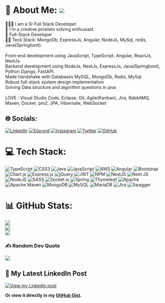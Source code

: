 # 💫 About Me:  [![](https://visitcount.itsvg.in/api?id=santoshgopal&label=Profile%20Views&color=9&icon=1&pretty=false)](https://visitcount.itsvg.in)
👨🏻‍💻 I am a Sr Full Stack Developer. <br>🤔 I'm a creative problem solving enthusiast. <br>🤠 Full-Stack Developer <br>🧑‍💻 Teck Stack: MongoDb, ExpressJs, Angular, NodeJs, MySql, redis, Java(Springboot).<br><br>Front-end development using JavaScript, TypeScript, Angular, ReactJs, NextJs. <br>Backend development using NodeJs, NestJs, ExpressJs, Java(Springboot), Python Django, FastAPI. <br>Made handshake with Databases MySQL, MongoDb, Redis, MySql. <br>Robust full-stack system design implementation<br>Solving Data structure and algorithm questions in java<br><br>LOVE : Visual Studio Code, Eclipse, Git, Agile(Kanban), Jira, RabbitMQ, Maven, Docker, pm2, JPA, Hibernate, WebSocket


## 🌐 Socials:
[![LinkedIn](https://img.shields.io/badge/LinkedIn-%230077B5.svg?logo=linkedin&logoColor=white)](https://linkedin.com/in/santoshgopal) [![Discord](https://img.shields.io/badge/Discord-%237289DA.svg?logo=discord&logoColor=white)](htttps://discord.gg/santoshgopal#5596) [![Instagram](https://img.shields.io/badge/Instagram-%23E4405F.svg?logo=Instagram&logoColor=white)](https://instagram.com/gabbar.sg) 
[![Twitter](https://img.shields.io/badge/Twitter-%231DA1F2.svg?logo=Twitter&logoColor=white)](https://twitter.com/santoshgopal_) 
[![GitHub](https://img.shields.io/badge/Github-%231DA1F2.svg?logo=Github&logoColor=black)](https://github.com/santoshgopal) 

# 💻 Tech Stack:
![TypeScript](https://img.shields.io/badge/typescript-%23007ACC.svg?style=for-the-badge&logo=typescript&logoColor=white) ![CSS3](https://img.shields.io/badge/css3-%231572B6.svg?style=for-the-badge&logo=css3&logoColor=white) ![Java](https://img.shields.io/badge/java-%23ED8B00.svg?style=for-the-badge&logo=java&logoColor=white) ![JavaScript](https://img.shields.io/badge/javascript-%23323330.svg?style=for-the-badge&logo=javascript&logoColor=%23F7DF1E) ![AWS](https://img.shields.io/badge/AWS-%23FF9900.svg?style=for-the-badge&logo=amazon-aws&logoColor=white) ![Angular](https://img.shields.io/badge/angular-%23DD0031.svg?style=for-the-badge&logo=angular&logoColor=white) ![Bootstrap](https://img.shields.io/badge/bootstrap-%23563D7C.svg?style=for-the-badge&logo=bootstrap&logoColor=white) ![Chart.js](https://img.shields.io/badge/chart.js-F5788D.svg?style=for-the-badge&logo=chart.js&logoColor=white) ![Express.js](https://img.shields.io/badge/express.js-%23404d59.svg?style=for-the-badge&logo=express&logoColor=%2361DAFB) ![jQuery](https://img.shields.io/badge/jquery-%230769AD.svg?style=for-the-badge&logo=jquery&logoColor=white) ![JWT](https://img.shields.io/badge/JWT-black?style=for-the-badge&logo=JSON%20web%20tokens) ![NPM](https://img.shields.io/badge/NPM-%23000000.svg?style=for-the-badge&logo=npm&logoColor=white) ![NestJS](https://img.shields.io/badge/nestjs-%23E0234E.svg?style=for-the-badge&logo=nestjs&logoColor=white) ![Next JS](https://img.shields.io/badge/Next-black?style=for-the-badge&logo=next.js&logoColor=white) ![NodeJS](https://img.shields.io/badge/node.js-6DA55F?style=for-the-badge&logo=node.js&logoColor=white) ![SASS](https://img.shields.io/badge/SASS-hotpink.svg?style=for-the-badge&logo=SASS&logoColor=white) ![Socket.io](https://img.shields.io/badge/Socket.io-black?style=for-the-badge&logo=socket.io&badgeColor=010101) ![Spring](https://img.shields.io/badge/spring-%236DB33F.svg?style=for-the-badge&logo=spring&logoColor=white) ![Thymeleaf](https://img.shields.io/badge/Thymeleaf-%23005C0F.svg?style=for-the-badge&logo=Thymeleaf&logoColor=white) ![Apache](https://img.shields.io/badge/apache-%23D42029.svg?style=for-the-badge&logo=apache&logoColor=white) ![Apache Maven](https://img.shields.io/badge/Apache%20Maven-C71A36?style=for-the-badge&logo=Apache%20Maven&logoColor=white) ![MongoDB](https://img.shields.io/badge/MongoDB-%234ea94b.svg?style=for-the-badge&logo=mongodb&logoColor=white) ![MySQL](https://img.shields.io/badge/mysql-%2300f.svg?style=for-the-badge&logo=mysql&logoColor=white) ![MariaDB](https://img.shields.io/badge/MariaDB-003545?style=for-the-badge&logo=mariadb&logoColor=white) ![Jira](https://img.shields.io/badge/jira-%230A0FFF.svg?style=for-the-badge&logo=jira&logoColor=white) ![Swagger](https://img.shields.io/badge/-Swagger-%23Clojure?style=for-the-badge&logo=swagger&logoColor=white)
# 📊 GitHub Stats:
![](https://github-readme-stats.vercel.app/api?username=santoshgopal&theme=material-palenight&hide_border=false&include_all_commits=true&count_private=true)<br/>
![](https://github-readme-streak-stats.herokuapp.com/?user=santoshgopal&theme=material-palenight&hide_border=false)<br/>
![](https://github-readme-stats.vercel.app/api/top-langs/?username=santoshgopal&theme=material-palenight&hide_border=false&include_all_commits=true&count_private=true&layout=compact)

### ✍️ Random Dev Quote
![](https://quotes-github-readme.vercel.app/api?type=horizontal&theme=radical)


## 📢 My Latest LinkedIn Post

[![View my LinkedIn post](https://img.shields.io/badge/LinkedIn-Post-blue?logo=linkedin)](https://www.linkedin.com/feed/update/urn:li:share:7308565505106161664)

**Or view it directly in my [GitHub Gist](https://gist.github.com/santoshgopal/e45cb05b1520dcb6922d3fc723afc6e4).**

<script src="https://gist.github.com/santoshgopal/e45cb05b1520dcb6922d3fc723afc6e4"></script>
